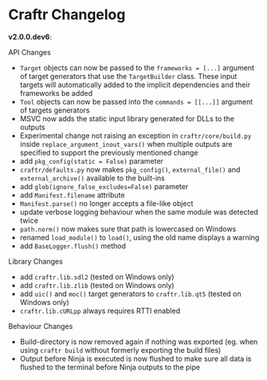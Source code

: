 # Craftr Changelog

__v2.0.0.dev6__:

API Changes

- `Target` objects can now be passed to the `frameworks = [...]` argument
  of target generators that use the `TargetBuilder` class. These input targets
  will automatically added to the implicit dependencies and their frameworks
  be added
- `Tool` objects can now be passed into the `commands = [[...]]` argument
  of targets generators
- MSVC now adds the static input library generated for DLLs to the outputs
- Experimental change not raising an exception in `craftr/core/build.py` inside
  `replace_argument_inout_vars()` when multiple outputs are specified to support
  the previously mentioned change
- add `pkg_config(static = False)` parameter
- `craftr/defaults.py` now makes `pkg_config()`, `external_file()` and
  `external_archive()` available to the built-ins
- add `glob(ignore_false_excludes=False)` parameter
- add `Manifest.filename` attribute
- `Manifest.parse()` no longer accepts a file-like object
- update verbose logging behaviour when the same module was detected twice
- `path.norm()` now makes sure that path is lowercased on Windows
- renamed `load_module()` to `load()`, using the old name displays a warning
- add `BaseLogger.flush()` method

Library Changes

- add `craftr.lib.sdl2` (tested on Windows only)
- add `craftr.lib.zlib` (tested on Windows only)
- add `uic()` and `moc()` target generators to `craftr.lib.qt5` (tested on Windows only)
- `craftr.lib.cURLpp` always requires RTTI enabled

Behaviour Changes

- Build-directory is now removed again if nothing was exported (eg. when
  using `craftr build` without formerly exporting the build files)
- Output before Ninja is executed is now flushed to make sure all data is
  flushed to the terminal before Ninja outputs to the pipe
